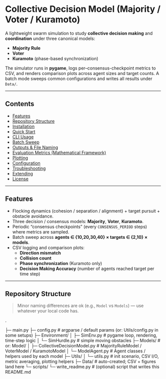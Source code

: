 # Collective Decision Model (Majority / Voter / Kuramoto)

A lightweight swarm simulation to study **collective decision making** and **coordination** under three canonical models:

- **Majority Rule**
- **Voter**
- **Kuramoto** (phase-based synchronization)

The simulator runs in **pygame**, logs per–consensus-checkpoint metrics to CSV, and renders comparison plots across agent sizes and target counts. A batch mode sweeps common configurations and writes all results under `Data/`.

---

## Contents

- [Features](#features)
- [Repository Structure](#repository-structure)
- [Installation](#installation)
- [Quick Start](#quick-start)
- [CLI Usage](#cli-usage)
- [Batch Sweep](#batch-sweep)
- [Outputs & File Naming](#outputs--file-naming)
- [Evaluation Metrics (Mathematical Framework)](#evaluation-metrics-mathematical-framework)
- [Plotting](#plotting)
- [Configuration](#configuration)
- [Troubleshooting](#troubleshooting)
- [Extending](#extending)
- [License](#license)

---

## Features

- Flocking dynamics (cohesion / separation / alignment) + target pursuit + obstacle avoidance.
- Three decision / consensus models: **Majority**, **Voter**, **Kuramoto**.
- Periodic “consensus checkpoints” (every `CONSENSUS_PERIOD` steps) where metrics are sampled.
- Batch sweep across **agents ∈ {10,20,30,40} × targets ∈ {2,10} × models**.
- CSV logging and comparison plots:
  - **Direction mismatch**
  - **Collision count**
  - **Phase synchronization** (Kuramoto only)
  - **Decision Making Accuracy** (number of agents reached target per time step)

---

## Repository Structure

> Minor naming differences are ok (e.g., `Model` vs `Models`) — use whatever your local code has.

.

├─ main.py
├─ config.py # argparse / default params (or: Utils/config.py in some setups)
├─ Environment/
│ ├─ SimEnv.py # pygame loop, rendering, time-step logic
│ └─ SimHurdle.py # simple moving obstacles
├─ Models/ # or: Model/
│ ├─ CollectiveDecisionModel.py # MajorityRuleModel / VoterModel / KuramotoModel
│ └─ ModelAgent.py # Agent classes / helpers used by each model
├─ Utils/
│ └─ utils.py # init scenario, CSV I/O, metric averaging, plotting helpers
├─ Data/ # auto-created; CSV + figures land here
└─ scripts/
└─ write_readme.py # (optional) script that writes this README.md
